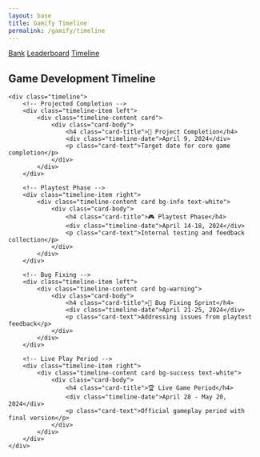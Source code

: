 ```yaml
---
layout: base
title: Gamify Timeline
permalink: /gamify/timeline
---
```

  <nav class="navbar">
    <div class="nav-buttons">
        <a href="{{site.baseurl}}/gamify/bank">Bank</a>
        <a href="{{site.baseurl}}/leaderboard/overall-leaderboard">Leaderboard</a>
        <a href="{{site.baseurl}}/gamify/timeline">Timeline</a>
    </div>
  </nav>

<div class="container mt-5">
    <h2 class="text-center mb-4">Game Development Timeline</h2>
    
    <div class="timeline">
        <!-- Projected Completion -->
        <div class="timeline-item left">
            <div class="timeline-content card">
                <div class="card-body">
                    <h4 class="card-title">🚀 Project Completion</h4>
                    <div class="timeline-date">April 9, 2024</div>
                    <p class="card-text">Target date for core game completion</p>
                </div>
            </div>
        </div>

        <!-- Playtest Phase -->
        <div class="timeline-item right">
            <div class="timeline-content card bg-info text-white">
                <div class="card-body">
                    <h4 class="card-title">🎮 Playtest Phase</h4>
                    <div class="timeline-date">April 14-18, 2024</div>
                    <p class="card-text">Internal testing and feedback collection</p>
                </div>
            </div>
        </div>

        <!-- Bug Fixing -->
        <div class="timeline-item left">
            <div class="timeline-content card bg-warning">
                <div class="card-body">
                    <h4 class="card-title">🐞 Bug Fixing Sprint</h4>
                    <div class="timeline-date">April 21-25, 2024</div>
                    <p class="card-text">Addressing issues from playtest feedback</p>
                </div>
            </div>
        </div>

        <!-- Live Play Period -->
        <div class="timeline-item right">
            <div class="timeline-content card bg-success text-white">
                <div class="card-body">
                    <h4 class="card-title">🏆 Live Game Period</h4>
                    <div class="timeline-date">April 28 - May 20, 2024</div>
                    <p class="card-text">Official gameplay period with final version</p>
                </div>
            </div>
        </div>
    </div>
</div>

<style>
.timeline {
    position: relative;
    padding: 40px 0;
}

.timeline::before {
    content: '';
    position: absolute;
    left: 50%;
    width: 2px;
    height: 100%;
    background: #dee2e6;
}

.timeline-item {
    width: 50%;
    position: relative;
    padding: 20px 40px;
}

.timeline-item.left {
    left: 0;
    text-align: right;
}

.timeline-item.right {
    left: 50%;
}

.timeline-content {
    position: relative;
    border-radius: 8px;
}

.timeline-date {
    font-size: 0.9em;
    color: #6c757d;
    margin-bottom: 5px;
}

@media (max-width: 768px) {
    .timeline::before {
        left: 20px;
    }
    
    .timeline-item {
        width: 100%;
        left: 0 !important;
        padding-left: 60px;
        padding-right: 20px;
        text-align: left !important;
    }
}
</style>